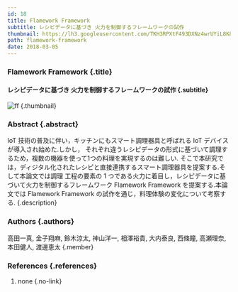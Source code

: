 ```yaml
---
id: 18
title: Flamework Framework
subtitle: レシピデータに基づき 火力を制御するフレームワークの試作
thumbnail: https://lh3.googleusercontent.com/TKH3RPXtF493DXNz4wrUYiL8K8PRkZeLJeRyqHkW1SAKcMVKnzVyHg4MPUErT2UFXf3ng21Ffwmskzc0LC59WvVofx9-xF-iZvjs8TMq2vNSFVrlYdrR9HmU_DqTmBBamv8Ws1i065uN1ZCV4YcjyOAm6IckC3JmoCpWzABYiZomUaKIvGJe7ZqALmxut4EN5r66n8VE9HnGYW4FlApuxBV7QSNMBvfft_XamayZw4agrMBc8EPFE2phZHDu7My-7sFQF5EksTwgWn2rZ1GyOM3AvFJvMKUEhSAnF5OIGa8RTT7RjBHoMf-qgpAM4mt3ZnT6aYz-MnyWgmjQP0M2u2wrTPVyPy7wpS1xu0lbL9vlSlkDs6ruTfEVm7UT7kmLg3jNS7e6wi3P8pOeEQK9bTON_ymrIqdARuRK6-3lYKgILzdop4OEmh5kPOxJEk8UcLrPmT_jFij73lvcyWL19NrGBP5JzlsKH_HPqjEk_N80QJASjWb6oFCOmlwOdYR3bluh8FE_sg_5VEhbVHxC9H8X1GznayzPwiwuIjhw5oQzHSQix7ftGJnudcdGBZfwyDlAmC8uHBWW_REUgAdPH8g6-3aTxvwLAXb1uHNL=w320-h240-rp
path: flamework-framework
date: 2018-03-05
---
```


### Flamework Framework {.title}

#### レシピデータに基づき 火力を制御するフレームワークの試作 {.subtitle}

![ff](https://lh3.googleusercontent.com/0Zvueyfb_7-MiWuddn0SLvlkWHJwnRH8CH4LtVqk6leg0Gzs0LDnYsdwdGTnefX1qELJof9LiSQY_sfSqkPCJ0ZGcJSssFq4ddnwguL2256rVnCoCPY07Vu6lCyBaxVn96lc-U1jzvYu7ikyhoMgfkIUi9qhOuvSV_l2MbzscPPznoabkY6Odtqm69phxRg0UtyzJTc108yMcAHhC0sYRmVmfvP6SgjJBdUJMTgi9rdMUQoY8HloqCBBAM0dU6L7PQABZFNh_fG0nu6zLHi_drqy7MEJCFXPE9oHA-Vm1bblszolmxNVvzhyMTHm-QJkv03Q-mZZa-hoioyzPp9PNFlPjEIw2bk1bOx8fcOcoYvMUw5qA7cl9RD-2OpGO2rN3dt2wGj1aVOBYywS6HUF0NSBUlOE-o9CXiKQrtZ3iPDoGE4_0Hs49UhKwe3J-j_On81LjSJI_A8OIj30kjs8d4WuE31jtnpQww3hmHzSUMK2lhnit-wGmrgZnWYSnyBR29MCl0qCLlCK3VIvIrkTXFafb-JK5XXEBSRlV0BUiqFjtmtCw2u8F9tgxvRrc512CSzh1S6i_EGFhgFE6FPKjnfQsooagk1damLR-LGH=w1789-h1006-rp "ff") {.thumbnail}

### Abstract  {.abstract}

IoT 技術の普及に伴い，キッチンにもスマート調理器具と呼ばれる IoT デバイスが導入され始めた.しかし， それぞれ違うレシピデータの形式に基づいて調理するため，複数の機器を使って1つの料理を実現するのは難しい. そこで本研究では，ディジタル化されたレシピと直接連携するスマート調理器具を提案する.そして本論文では調理 工程の要素の 1 つである火力に着目し，レシピデータに基づいて火力を制御するフレームワーク Flamework Framework を提案する.本論文では Flamework Framework の試作を通じ，料理体験の変化について考察する. {.description}

### Authors {.authors}

高田一真, 金子翔麻, 鈴木涼太, 神山洋一, 相澤裕貴, 大内泰良, 西條瞳, 高瀬理奈, 本田健人, 渡邊恵太 {.member}

### References {.references}

1. none {.no-link}
